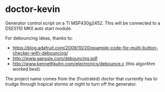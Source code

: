 # doctor-kevin
Generator control script on a TI MSP430g2452. This will be connected to a DSE5110 MKII auto start module.

For debouncing ideas, thanks to:

- https://blog.adafruit.com/2009/10/20/example-code-for-multi-button-checker-with-debouncing/
- http://www.ganssle.com/debouncing.pdf
- http://www.kennethkuhn.com/electronics/debounce.c (this algorithm worked best)

The project name comes from the (frustrated) doctor that currently has to trudge
through tropical storms at night to turn off the generator.
